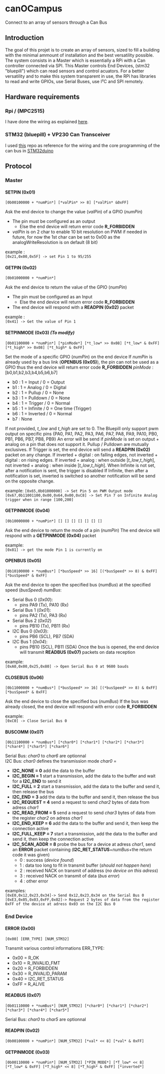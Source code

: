 # canOCampus
Connect to an array of sensors through a Can Bus
## Introduction
The goal of this projet is to create an array of sensors, sized to fill a building with the minimal ammount of installation and the best versatility possible.
The system consists in a Master which is essentially a RPi with a Can controller connected via SPI. This Master controls End Devices, (stm32 "bluepill") which can read sensors and control acuators.
For a better versatility and to make this system transparent in use, the RPi has libraries to read and write GPIOs, use Serial Buses, use I²C and SPI remotely.

## Hardware requirements
### Rpi / (MPC2515)
I have done the wiring as explained [here](https://www.beyondlogic.org/adding-can-controller-area-network-to-the-raspberry-pi/ ).
### STM32 (bluepill) + VP230 Can Transceiver
I used [this](https://github.com/nopnop2002/Arduino-STM32-CAN) repo as reference for the wiring and the core programming of the can bus in [STM32duino](https://github.com/stm32duino)


## Protocol
### Master
#### SETPIN (0x01)
`[0b00100000 + *numPin*] [*valPin* >> 8] [*valPin* &0xFF]`

Ask the end device to change the value (*valPin*) of a GPIO (*numPin*)
- The pin must be configured as an output
  - Else the end device will return error code **R_FORBIDDEN**
- *valPin* is on 2 char to enable 10 bit resolution on PWM if needed in future, for now the 1st char can be set to 0x00 as the analogWriteResolution is on default (8 bit)

example :\
`[0x21,0x00,0x5F] -> set Pin 1 to 95/255`

#### GETPIN (0x02)
`[0b01000000 + *numPin*]`

Ask the end device to return the value of the GPIO (*numPin*)
- The pin must be configured as an Input
  - Else the end device will return error code **R_FORBIDDEN**
- The end device will respond with a **READPIN (0x02)** packet

example :\
`[0x41] -> Get the value of Pin 1`

#### SETPINMODE (0x03) *(To modify)*
`[0b01100000 + *numPin*] [*pinMode*] [*t_low* >> 0x08] [*t_low* & 0xFF] [*t_high* >> 0x08] [*t_high* & 0xFF]`

Set the mode of a specific GPIO (*numPin*) on the end device
If *numPin* is already used by a bus link (**OPENBUS (0x05)**), the pin can not be used as a GPIO thus the end device will return error code **R_FORBIDDEN**
*pinMode* : [b0,b1,b2,b3,b4,b5,b6,b7]
- b0 : 1 = Input / 0 = Output
- b1 : 1 = Analog / 0 = Digital
- b2 : 1 = Pullup / 0 = None
- b3 : 1 = Pulldown / 0 = None
- b4 : 1 = Trigger / 0 = Normal
- b5 : 1 = Infinite / 0 = One time (Trigger)
- b6 : 1 = Inverted / 0 = Normal
- b7 : None


If not provided, *t_low* and *t_high* are set to 0.
The Bluepill only support pwm output on specific pins
{PA0, PA1, PA2, PA3, PA6, PA7, PA8, PA9, PA10, PB0, PB1, PB6, PB7, PB8, PB9}
An error will be send if *pinMode* is set on output + analog on a pin that does not support it.
Pullup / Pulldown are mutually exclusives.
If Trigger is set, the end device will send a **READPIN (0x02)** packet on any change. 
If inverted + digital : on falling edges, not inverted + digital : on rising edges.
If inverted + analog :  when outside [*t_low*,*t_high*], not inverted + analog : when inside [*t_low*,*t_high*].
When Infinite is not set, after a notification is sent, the trigger is disabled
If Infinite, then after a notification is set, inverted is switched so another notification will be send on the opposite change.

example:
`[0x65,0b01000000] -> Set Pin 5 on PWM Output mode`\
`[0x67,0b11001100,0x00,0x64,0x00,0xC8] -> Set Pin 7 on Infinite Analog trigger when in range [100,200]`


#### GETPINMODE (0x04)
`[0b10000000 + *numPin*] [] [] [] [] [] [] []`

Ask the end device to return the mode of a pin (*numPin*)
The end device will respond with a **GETPINMODE (0x04)** packet

example:\
`[0x81] -> get the mode Pin 1 is currently on`

#### OPENBUS (0x05)
`[0b10100000 + *numBus*] [*busSpeed* >> 16] [(*busSpeed* >> 8) & 0xFF] [*busSpeed* & 0xFF]`

Ask the end device to open the specified bus (*numBus*) at the specified speed (*busSpeed*)
*numBus*:
- Serial Bus 0 (*0x00*):
  - pins PA9 (Tx), PA10 (Rx)
- Serial Bus 1 (*0x01*):
  - pins PA2 (Tx), PA3 (Rx)
- Serial Bus 2 (*0x02*)
  - pins PB10 (Tx), PB11 (Rx)
- I2C Bus 0 (*0x03*):
  - pins PB6 (SCL), PB7 (SDA)
- I2C Bus 1 (*0x04*):
  - pins PB10 (SCL), PB11 (SDA)
Once the bus is opened, the end device will transmit **READBUS (0x07)** packets on data reception

example:\
`[0xA0,0x00,0x25,0x80] -> Open Serial Bus 0 at 9600 bauds`

#### CLOSEBUS (0x06)
`[0b11000000 + *numBus*] [*busSpeed* >> 16] [(*busSpeed* >> 8) & 0xFF] [*busSpeed* & 0xFF]`

Ask the end device to close the specified bus (*numBus*)
If the bus was already closed, the end device will respond with error code **R_FORBIDDEN**

example:\
`[0xC0] -> Close Serial Bus 0`

#### BUSCOMM (0x07)
`[0b11100000 + *numBus*] [*char0*] [*char1*] [*char2*] [*char3*] [*char4*] [*char5*] [*char6*]`

Serial Bus: *char0* to *char6* are optionnal\
I2C Bus: *char0* defines the transmission mode
*char0* =
- **I2C_NONE = 0** add the data to the buffer
- **I2C_BEGIN = 1** start a transmission, add the data to the buffer and wait for a **I2C_END** to send it
- **I2C_FULL = 2** start a transmission, add the data to the buffer and send it, then release the bus
- **I2C_END = 3** add the data to the buffer and send it, then release the bus
- **I2C_REQUEST = 4** send a request to send *char2* bytes of data from adress *char1*
- **I2C_READ_FROM = 5** send a request to send *char3* bytes of data from the register *char2* on adress *char1*
- **I2C_END_KEEP = 6** add the data to the buffer and send it, then keep the connection active
- **I2C_FULL_KEEP = 7** start a transmission, add the data to the buffer and send it, then keep the connection active
- **I2C_SCAN_ADDR = 8** probe the bus for a device at adress *char1*, send an **ERROR** packet containing (**I2C_RET_STATUS**+*numBus*+the return code it was given)
  - 0 : success (*device found*)
  - 1 : data too long to fit in transmit buffer (*should not happen here*)
  - 2 : received NACK on transmit of address (*no device on this adress*)
  - 3 : received NACK on transmit of data (*bus error*)
  - 4 : other error

examples:\
`[0xE0,0x12,0x23,0x34]-> Send 0x12,0x23,0x34 on the Serial Bus 0`\
`[0xE3,0x05,0x03,0xFF,0x02]-> Request 2 bytes of data from the register 0xFF of the device at adress 0x03 on the I2C Bus 0`
### End Device

#### ERROR (0x00)
`[0x00] [ERR_TYPE] [NUM_STM32]`

Transmit various control informations
ERR_TYPE:
- 0x00 = R_OK
- 0x10 = R_INVALID_FMT
- 0x20 = R_FORBIDDEN
- 0x30 = R_INVALID_PARAM
- 0x40 = I2C_RET_STATUS
- 0xFF = R_ALIVE

#### READBUS (0x07)
`[0b01110000 + *numBus*] [NUM_STM32] [*char0*] [*char1*] [*char2*] [*char3*] [*char4*] [*char5*]`

Serial Bus: *char0* to *char5* are optionnal

#### READPIN (0x02)
`[0b00100000 + *numPin*] [NUM_STM32] [*val* << 8] [*val* & 0xFF]`

#### GETPINMODE (0x03)
`[0b00110000 + *numPin*] [NUM_STM32] [*PIN_MODE*] [*T_low* << 8] [*T_low* & 0xFF] [*T_high* << 8] [*T_high* & 0xFF] [*inverted*]`

